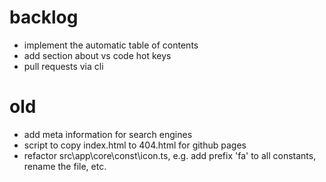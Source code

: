 # backlog

- implement the automatic table of contents
- add section about vs code hot keys
- pull requests via cli

# old

- add meta information for search engines
- script to copy index.html to 404.html for github pages
- refactor src\app\core\const\icon.ts, e.g. add prefix 'fa' to all constants, rename the file, etc.
